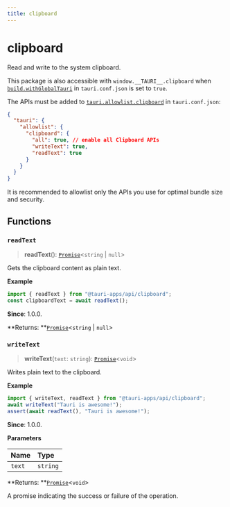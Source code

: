```yaml
---
title: clipboard
---
```


# clipboard

Read and write to the system clipboard.

This package is also accessible with `window.__TAURI__.clipboard` when [`build.withGlobalTauri`](https://tauri.app/v1/api/config/#buildconfig.withglobaltauri) in `tauri.conf.json` is set to `true`.

The APIs must be added to [`tauri.allowlist.clipboard`](https://tauri.app/v1/api/config/#allowlistconfig.clipboard) in `tauri.conf.json`:

```json
{
  "tauri": {
    "allowlist": {
      "clipboard": {
        "all": true, // enable all Clipboard APIs
        "writeText": true,
        "readText": true
      }
    }
  }
}
```

It is recommended to allowlist only the APIs you use for optimal bundle size and security.

## Functions

### `readText`

> **readText**(): [`Promise`](https://developer.mozilla.org/en-US/docs/Web/JavaScript/Reference/Global_Objects/Promise)<`string` \| `null`\>

Gets the clipboard content as plain text.

**Example**

```typescript
import { readText } from "@tauri-apps/api/clipboard";
const clipboardText = await readText();
```

**Since**: 1.0.0.

**Returns: **[`Promise`](https://developer.mozilla.org/en-US/docs/Web/JavaScript/Reference/Global_Objects/Promise)<`string` \| `null`\>

### `writeText`

> **writeText**(`text`: `string`): [`Promise`](https://developer.mozilla.org/en-US/docs/Web/JavaScript/Reference/Global_Objects/Promise)<`void`\>

Writes plain text to the clipboard.

**Example**

```typescript
import { writeText, readText } from "@tauri-apps/api/clipboard";
await writeText("Tauri is awesome!");
assert(await readText(), "Tauri is awesome!");
```

**Since**: 1.0.0.

**Parameters**

| Name   | Type     |
| :----- | :------- |
| `text` | `string` |

**Returns: **[`Promise`](https://developer.mozilla.org/en-US/docs/Web/JavaScript/Reference/Global_Objects/Promise)<`void`\>

A promise indicating the success or failure of the operation.
